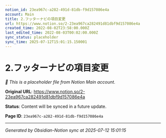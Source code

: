 ```yaml
---
notion_id: 23ea967c-a282-491d-81db-f9d157086e4a
account: Main
title: 2.フッターナビの項目変更
url: https://www.notion.so/2-23ea967ca282491d81dbf9d157086e4a
created_time: 2022-08-02T23:58:00.000Z
last_edited_time: 2022-08-03T00:02:00.000Z
sync_status: placeholder
sync_time: 2025-07-12T15:01:15.150001
---
```


# 2.フッターナビの項目変更

*🔄 This is a placeholder file from Notion Main account.*

**Original URL**: https://www.notion.so/2-23ea967ca282491d81dbf9d157086e4a

**Status**: Content will be synced in a future update.

**Page ID**: `23ea967c-a282-491d-81db-f9d157086e4a`

---

*Generated by Obsidian-Notion sync at 2025-07-12 15:01:15*
